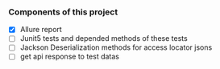 ### Components of this project

- [x] Allure report
- [ ] Junit5 tests and depended methods of these tests
- [ ] Jackson Deserialization methods for access locator jsons
- [ ] get api response to test datas